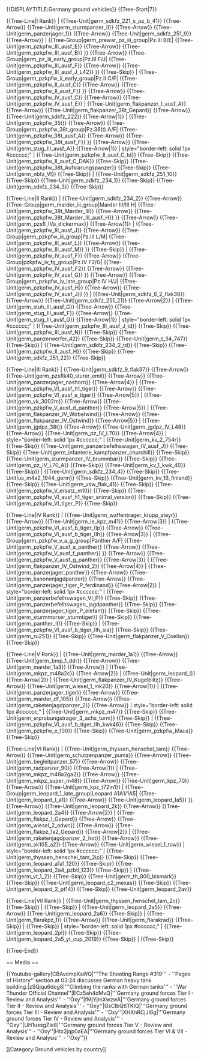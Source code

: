{{DISPLAYTITLE:Germany ground vehicles}}
{{Tree-Start|7}}

{{Tree-Line|I Rank}}
|
{{Tree-Unit|germ_sdkfz_221_s_pz_b_41}}
{{Tree-Arrow}}
{{Tree-Unit|germ_sturmpanzer_II}}
{{Tree-Arrow}}
{{Tree-Unit|germ_panzerjager_1}}
{{Tree-Arrow}}
{{Tree-Unit|germ_sdkfz_251_9}}
{{Tree-Arrow}}
|
{{Tree-Group|germ_prewar_pz_iii_group|Pz.III B/E|
  {{Tree-Unit|germ_pzkpfw_III_ausf_E}}
{{Tree-Arrow}}
{{Tree-Unit|germ_pzkpfw_III_ausf_B}}
}}
{{Tree-Arrow}}
{{Tree-Group|germ_pz_iii_early_group|Pz.III F/J|
  {{Tree-Unit|germ_pzkpfw_III_ausf_F}}
{{Tree-Arrow}}
{{Tree-Unit|germ_pzkpfw_III_ausf_J_L42}}
}}
{{Tree-Skip}}
|
{{Tree-Group|germ_pzkpfw_ii_early_group|Pz.II C/F|
  {{Tree-Unit|germ_pzkpfw_II_ausf_C}}
{{Tree-Arrow}}
{{Tree-Unit|germ_pzkpfw_II_ausf_F}}
}}
{{Tree-Arrow}}
{{Tree-Unit|germ_pzkpfw_IV_ausf_C}}
{{Tree-Arrow}}
{{Tree-Unit|germ_pzkpfw_IV_ausf_E}}
|
{{Tree-Unit|germ_flakpanzer_I_ausf_A}}
{{Tree-Arrow}}
{{Tree-Unit|germ_flakpanzer_38t_Gepard}}
{{Tree-Arrow}}
{{Tree-Unit|germ_sdkfz_222}}
{{Tree-Arrow|1}}
|
{{Tree-Unit|germ_pzkpfw_35t}}
{{Tree-Arrow}}
{{Tree-Group|germ_pzkpfw_38t_group|Pz.38(t) A/F|
  {{Tree-Unit|germ_pzkpfw_38t_ausf_A}}
{{Tree-Arrow}}
{{Tree-Unit|germ_pzkpfw_38t_ausf_F}}
}}
{{Tree-Arrow}}
{{Tree-Unit|germ_stug_III_ausf_A}}
{{Tree-Arrow|1}}
| style="border-left: solid 1px #cccccc;" |
{{Tree-Unit|germ_pzkpfw_II_ausf_C_td}}
{{Tree-Skip}}
{{Tree-Unit|germ_pzkpfw_II_ausf_C_DAK}}
{{Tree-Skip}}
{{Tree-Unit|germ_pzkpfw_38t_Aufklarungspanzer}}
{{Tree-Skip}}
{{Tree-Unit|germ_nbfz_VI}}
{{Tree-Skip}}
|
{{Tree-Unit|germ_sdkfz_251_10}}
{{Tree-Skip}}
{{Tree-Unit|germ_sdkfz_234_1}}
{{Tree-Skip}}
{{Tree-Unit|germ_sdkfz_234_3}}
{{Tree-Skip}}

{{Tree-Line|II Rank}}
|
{{Tree-Unit|germ_sdkfz_234_2}}
{{Tree-Arrow}}
{{Tree-Group|germ_marder_iii_group|Marder III/III H|
  {{Tree-Unit|germ_pzkpfw_38t_Marder_III}}
{{Tree-Arrow}}
{{Tree-Unit|germ_pzkpfw_38t_Marder_III_ausf_H}}
}}
{{Tree-Arrow}}
{{Tree-Unit|germ_pzsfl_IVa_dickermax}}
{{Tree-Arrow|1}}
|
{{Tree-Unit|germ_pzkpfw_III_ausf_J}}
{{Tree-Arrow}}
{{Tree-Group|germ_pzkpfw_iii_group|Pz.III L/M|
  {{Tree-Unit|germ_pzkpfw_III_ausf_L}}
{{Tree-Arrow}}
{{Tree-Unit|germ_pzkpfw_III_ausf_M}}
}}
{{Tree-Skip}}
|
{{Tree-Unit|germ_pzkpfw_IV_ausf_F}}
{{Tree-Arrow}}
{{Tree-Group|pzkpfw_iv_fg_group|Pz.IV F2/G|
  {{Tree-Unit|germ_pzkpfw_IV_ausf_F2}}
{{Tree-Arrow}}
{{Tree-Unit|germ_pzkpfw_IV_ausf_G}}
}}
{{Tree-Arrow}}
{{Tree-Group|germ_pzkpfw_iv_late_group|Pz.IV H/J|
  {{Tree-Unit|germ_pzkpfw_IV_ausf_H}}
{{Tree-Arrow}}
{{Tree-Unit|germ_pzkpfw_IV_ausf_J}}
}}
|
{{Tree-Unit|germ_sdkfz_6_2_flak36}}
{{Tree-Arrow}}
{{Tree-Unit|germ_sdkfz_251_21}}
{{Tree-Arrow|2}}
|
{{Tree-Unit|germ_stuh_III_ausf_G}}
{{Tree-Arrow}}
{{Tree-Unit|germ_stug_III_ausf_F}}
{{Tree-Arrow}}
{{Tree-Unit|germ_stug_III_ausf_G}}
{{Tree-Arrow|1}}
| style="border-left: solid 1px #cccccc;" |
{{Tree-Unit|germ_pzkpfw_III_ausf_J_td}}
{{Tree-Skip}}
{{Tree-Unit|germ_pzkpfw_III_ausf_N}}
{{Tree-Skip}}
{{Tree-Unit|germ_panzerwerfer_42}}
{{Tree-Skip}}
{{Tree-Unit|germ_t_34_747}}
{{Tree-Skip}}
|
{{Tree-Unit|germ_sdkfz_234_2_td}}
{{Tree-Skip}}
{{Tree-Unit|germ_pzkpfw_II_ausf_H}}
{{Tree-Skip}}
{{Tree-Unit|germ_sdkfz_251_22}}
{{Tree-Skip}}

{{Tree-Line|III Rank}}
|
{{Tree-Unit|germ_sdkfz_9_flak37}}
{{Tree-Arrow}}
{{Tree-Unit|germ_pzsflk40_sturer_emil}}
{{Tree-Arrow}}
{{Tree-Unit|germ_panzerjager_nashorn}}
{{Tree-Arrow|4}}
|
{{Tree-Unit|germ_pzkpfw_VI_ausf_h1_tiger}}
{{Tree-Arrow}}
{{Tree-Unit|germ_pzkpfw_VI_ausf_e_tiger}}
{{Tree-Arrow|5}}
|
{{Tree-Unit|germ_vk_3002m}}
{{Tree-Arrow}}
{{Tree-Unit|germ_pzkpfw_V_ausf_d_panther}}
{{Tree-Arrow|5}}
|
{{Tree-Unit|germ_flakpanzer_IV_Wirbelwind}}
{{Tree-Arrow}}
{{Tree-Unit|germ_flakpanzer_IV_Ostwind}}
{{Tree-Arrow|5}}
|
{{Tree-Unit|germ_jgdpz_38t}}
{{Tree-Arrow}}
{{Tree-Unit|germ_jgdpz_IV_L48}}
{{Tree-Arrow}}
{{Tree-Unit|germ_pz_IV_L70}}
{{Tree-Arrow|4}}
| style="border-left: solid 1px #cccccc;" |
{{Tree-Unit|germ_kv_2_754r}}
{{Tree-Skip}}
{{Tree-Unit|germ_panzerbefelhswagen_IV_ausf_J}}
{{Tree-Skip}}
{{Tree-Unit|germ_infanterie_kampfpanzer_churchill}}
{{Tree-Skip}}
{{Tree-Unit|germ_sturmpanzer_IV_brummbar}}
{{Tree-Skip}}
{{Tree-Unit|germ_pz_IV_L70_A}}
{{Tree-Skip}}
{{Tree-Unit|germ_kv_1_kwk_40}}
{{Tree-Skip}}
|
{{Tree-Unit|germ_sdkfz_234_4}}
{{Tree-Skip}}
{{Tree-Unit|us_m4a2_1944_germ}}
{{Tree-Skip}}
{{Tree-Unit|germ_kv_1B_finland}}
{{Tree-Skip}}
{{Tree-Unit|germ_vsw_flak_41}}
{{Tree-Skip}}
{{Tree-Unit|germ_pzkpfw_V_ersatz_m10}}
{{Tree-Skip}}
{{Tree-Unit|germ_pzkpfw_VI_ausf_h1_tiger_animal_version}}
{{Tree-Skip}}
{{Tree-Unit|germ_pzkpfw_VI_tiger_P}}
{{Tree-Skip}}

{{Tree-Line|IV Rank}}
|
{{Tree-Unit|germ_waffentrager_krupp_steyr}}
{{Tree-Arrow}}
{{Tree-Unit|germ_le_kpz_m41}}
{{Tree-Arrow|3}}
|
{{Tree-Unit|germ_pzkpfw_VI_ausf_b_tiger_IIp}}
{{Tree-Arrow}}
{{Tree-Unit|germ_pzkpfw_VI_ausf_b_tiger_IIh}}
{{Tree-Arrow|3}}
|
{{Tree-Group|germ_pzkpfw_v_a_g_group|Panther A/F|
  {{Tree-Unit|germ_pzkpfw_V_ausf_a_panther}}
{{Tree-Arrow}}
{{Tree-Unit|germ_pzkpfw_V_ausf_f_panther}}
}}
{{Tree-Arrow}}
{{Tree-Unit|germ_pzkpfw_V_ausf_g_panther}}
{{Tree-Arrow|3}}
|
{{Tree-Unit|germ_flakpanzer_IV_Ostwind_2}}
{{Tree-Arrow|4}}
|
{{Tree-Unit|germ_panzerjager_panther}}
{{Tree-Arrow}}
{{Tree-Unit|germ_kanonenjagdpanzer}}
{{Tree-Arrow}}
{{Tree-Unit|germ_panzerjager_tiger_P_ferdinand}}
{{Tree-Arrow|2}}
| style="border-left: solid 1px #cccccc;" |
{{Tree-Unit|germ_panzerbefelhswagen_VI_P}}
{{Tree-Skip}}
{{Tree-Unit|germ_panzerbefelhswagen_jagdpanther}}
{{Tree-Skip}}
{{Tree-Unit|germ_panzerjager_tiger_P_elefant}}
{{Tree-Skip}}
{{Tree-Unit|germ_sturmmorser_sturmtiger}}
{{Tree-Skip}}
{{Tree-Unit|germ_panther_II}}
{{Tree-Skip}}
|
{{Tree-Unit|germ_pzkpfw_VI_ausf_b_tiger_IIh_sla}}
{{Tree-Skip}}
{{Tree-Unit|germ_ru251}}
{{Tree-Skip}}
{{Tree-Unit|germ_flakpanzer_V_Coelian}}
{{Tree-Skip}}

{{Tree-Line|V Rank}}
|
{{Tree-Unit|germ_marder_1a1}}
{{Tree-Arrow}}
{{Tree-Unit|germ_bmp_1_ddr}}
{{Tree-Arrow}}
{{Tree-Unit|germ_marder_1a3}}
{{Tree-Arrow}}
|
{{Tree-Unit|germ_mkpz_m48a2c}}
{{Tree-Arrow|2}}
|
{{Tree-Unit|germ_leopard_I}}
{{Tree-Arrow|2}}
|
{{Tree-Unit|germ_flakpanzer_IV_Kugelblitz}}
{{Tree-Arrow}}
{{Tree-Unit|germ_wiesel_1_mk20}}
{{Tree-Arrow|1}}
|
{{Tree-Unit|germ_panzerjager_tiger}}
{{Tree-Arrow}}
{{Tree-Unit|germ_marder_df_105}}
{{Tree-Arrow}}
{{Tree-Unit|germ_raketenjagdpanzer_2}}
{{Tree-Arrow}}
| style="border-left: solid 1px #cccccc;" |
{{Tree-Unit|germ_mkpz_m47}}
{{Tree-Skip}}
{{Tree-Unit|germ_erprobungstrager_3_achs_turm}}
{{Tree-Skip}}
|
{{Tree-Unit|germ_pzkpfw_VI_ausf_b_tiger_IIh_kwk46}}
{{Tree-Skip}}
{{Tree-Unit|germ_pzkpfw_e_100}}
{{Tree-Skip}}
{{Tree-Unit|germ_pzkpfw_Maus}}
{{Tree-Skip}}

{{Tree-Line|VI Rank}}
|
{{Tree-Unit|germ_thyssen_henschel_tam}}
{{Tree-Arrow}}
{{Tree-Unit|germ_schutzenpanzer_puma}}
{{Tree-Arrow}}
{{Tree-Unit|germ_begleitpanzer_57}}
{{Tree-Arrow}}
{{Tree-Unit|germ_radpanzer_90}}
{{Tree-Arrow|1}}
|
{{Tree-Unit|germ_mkpz_m48a2ga2}}
{{Tree-Arrow}}
{{Tree-Unit|germ_mkpz_super_m48}}
{{Tree-Arrow}}
{{Tree-Unit|germ_kpz_70}}
{{Tree-Arrow}}
{{Tree-Unit|germ_kpz_t72m1}}
|
{{Tree-Group|germ_leopard_1_late_group|Leopard A1A1/1A5|
  {{Tree-Unit|germ_leopard_I_a1}}
{{Tree-Arrow}}
{{Tree-Unit|germ_leopard_1a5}}
}}
{{Tree-Arrow}}
{{Tree-Unit|germ_leopard_2k}}
{{Tree-Arrow}}
{{Tree-Unit|germ_leopard_2a4}}
{{Tree-Arrow|2}}
|
{{Tree-Unit|germ_flakpz_I_Gepard}}
{{Tree-Arrow}}
{{Tree-Unit|germ_wiesel_2_adwc}}
{{Tree-Arrow}}
{{Tree-Unit|germ_flakpz_1a2_Gepard}}
{{Tree-Arrow|2}}
|
{{Tree-Unit|germ_raketenjagdpanzer_2_hot}}
{{Tree-Arrow}}
{{Tree-Unit|germ_sk105_a2}}
{{Tree-Arrow}}
{{Tree-Unit|germ_wiesel_1_tow}}
| style="border-left: solid 1px #cccccc;" |
{{Tree-Unit|germ_thyssen_henschel_tam_2ip}}
{{Tree-Skip}}
{{Tree-Unit|germ_leopard_a1a1_120}}
{{Tree-Skip}}
{{Tree-Unit|germ_leopard_2a4_pzbtl_123}}
{{Tree-Skip}}
|
{{Tree-Unit|germ_vt_1_2}}
{{Tree-Skip}}
{{Tree-Unit|germ_th_800_bismark}}
{{Tree-Skip}}
{{Tree-Unit|germ_leopard_c2_mexas}}
{{Tree-Skip}}
{{Tree-Unit|germ_leopard_2_pt14}}
{{Tree-Skip}}
{{Tree-Unit|germ_leopard_2av}}

{{Tree-Line|VII Rank}}
|
{{Tree-Unit|germ_thyssen_henschel_tam_2c}}
{{Tree-Skip}}
|
{{Tree-Skip}}
|
{{Tree-Unit|germ_leopard_2a5}}
{{Tree-Arrow}}
{{Tree-Unit|germ_leopard_2a6}}
{{Tree-Skip}}
|
{{Tree-Unit|germ_flarakpz_1}}
{{Tree-Arrow}}
{{Tree-Unit|germ_flarakrad}}
{{Tree-Skip}}
|
{{Tree-Skip}}
| style="border-left: solid 1px #cccccc;" |
{{Tree-Unit|germ_leopard_2pl}}
{{Tree-Skip}}
{{Tree-Unit|germ_leopard_2a5_yt_cup_2019}}
{{Tree-Skip}}
|
{{Tree-Skip}}

{{Tree-End}}

== Media ==

<!-- ''Excellent additions to the article would be video guides, screenshots from the game, and photos.'' -->

{{Youtube-gallery|CBAvompXsWQ|'''The Shooting Range #319''' - ''Pages of History'' section at 03:24 discusses German heavy tank building.|zSQjqu6dcg8|'''Climbing the ranks with German tanks'''  - ''War Thunder Official Channel''|ECz5ah4dMvQ|'''Germany ground forces Tier I - Review and Analysis''' - ''Oxy''|fMjYjmXwzwA|'''Germany ground forces Tier II - Review and Analysis''' - ''Oxy''|GsCIbQ6TKIQ|'''Germany ground forces Tier III - Review and Analysis''' - ''Oxy''|XHXnRCjJI6g|'''Germany ground forces Tier IV - Review and Analysis''' - ''Oxy''|UH1uxsgZle8|'''Germany ground forces Tier V - Review and Analysis''' - ''Oxy''|Htx2jqp0aEA|'''Germany ground forces Tier VI & VII - Review and Analysis''' - ''Oxy''}}

[[Category:Ground vehicles by country]]
